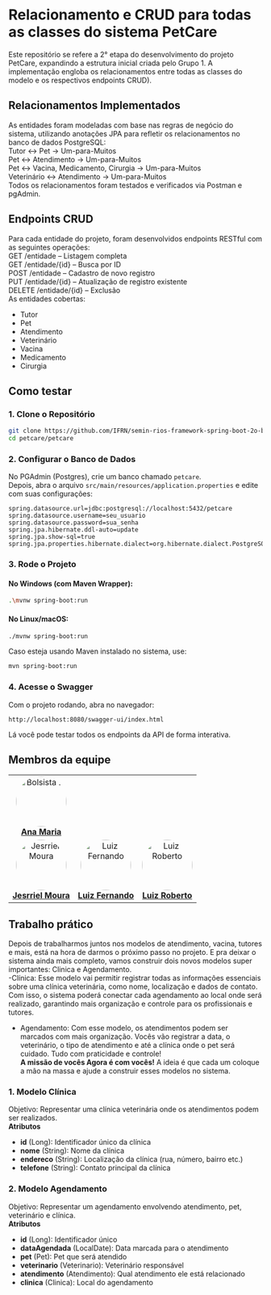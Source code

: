 # Relacionamento e CRUD para todas as classes do sistema PetCare
Este repositório se refere a 2° etapa do desenvolvimento do projeto PetCare, expandindo a estrutura inicial criada pelo Grupo 1. A implementação engloba os relacionamentos entre todas as classes do modelo e os respectivos endpoints CRUD).

## Relacionamentos Implementados
As entidades foram modeladas com base nas regras de negócio do sistema, utilizando anotações JPA para refletir os relacionamentos no banco de dados PostgreSQL:<br>
Tutor ↔ Pet → Um-para-Muitos <br>
Pet ↔ Atendimento → Um-para-Muitos <br>
Pet ↔ Vacina, Medicamento, Cirurgia → Um-para-Muitos <br>
Veterinário ↔ Atendimento → Um-para-Muitos <br>
Todos os relacionamentos foram testados e verificados via Postman e pgAdmin. <br>

## Endpoints CRUD
Para cada entidade do projeto, foram desenvolvidos endpoints RESTful com as seguintes operações: <br>
GET /entidade – Listagem completa <br>
GET /entidade/{id} – Busca por ID <br>
POST /entidade – Cadastro de novo registro <br>
PUT /entidade/{id} – Atualização de registro existente <br>
DELETE /entidade/{id} – Exclusão <br>
As entidades cobertas: 
- Tutor
- Pet
- Atendimento
- Veterinário
- Vacina
- Medicamento
- Cirurgia

## Como testar

### 1. Clone o Repositório

```bash
git clone https://github.com/IFRN/semin-rios-framework-spring-boot-2o-bimestre-tema2-relacionamento-crud-todas-classes.git
cd petcare/petcare
```

### 2. Configurar o Banco de Dados

No PGAdmin (Postgres), crie um banco chamado `petcare`.  
Depois, abra o arquivo `src/main/resources/application.properties` e edite com suas configurações:

```properties
spring.datasource.url=jdbc:postgresql://localhost:5432/petcare
spring.datasource.username=seu_usuario
spring.datasource.password=sua_senha
spring.jpa.hibernate.ddl-auto=update
spring.jpa.show-sql=true
spring.jpa.properties.hibernate.dialect=org.hibernate.dialect.PostgreSQLDialect
```

### 3. Rode o Projeto

#### No Windows (com Maven Wrapper):

```bash
.\mvnw spring-boot:run
```

#### No Linux/macOS:

```bash
./mvnw spring-boot:run
```

Caso esteja usando Maven instalado no sistema, use:

```bash
mvn spring-boot:run
```

### 4. Acesse o Swagger

Com o projeto rodando, abra no navegador:

```
http://localhost:8080/swagger-ui/index.html
```

Lá você pode testar todos os endpoints da API de forma interativa.

## Membros da equipe
<table style>
  <tr>
    <td align="center"><a href="https://github.com/namariaa">
        <img style="border-radius: 50%;" src="https://avatars.githubusercontent.com/namariaa" width="100px;" alt="Bolsista 2"/>
        <br />
        <a href="https://github.com/namariaa"><b>Ana Maria</b></a>
    </td>
  </tr>
  <tr>
    <td align="center"><a href="https://github.com/rielps">
        <img style="border-radius: 50%;" src="https://avatars.githubusercontent.com/u/170769111?v=4" width="100px;" alt="Jesrriel Moura"/>
        <br />
        <a href="https://github.com/rielps"><b>Jesrriel Moura</b></a>
    </td>
    <td align="center"><a href="https://github.com/luuiizf">
        <img style="border-radius: 50%;" src="https://avatars.githubusercontent.com/u/97256376?v=4" width="100px;" alt="Luiz Fernando"/>
        <br />
        <a href="https://github.com/luuiizf"><b>Luiz Fernando</b></a>
    </td>
    <td align="center"><a href="https://github.com/luiizr">
        <img style="border-radius: 50%;" src="https://avatars.githubusercontent.com/u/164033637?v=4" width="100px;" alt="Luiz Roberto"/>
        <br />
        <a href="https://github.com/luiizr"><b>Luiz Roberto</b></a>
    </td>
  </tr>

</table>

## Trabalho prático
Depois de trabalharmos juntos nos modelos de atendimento, vacina, tutores e mais, está na hora de darmos o próximo passo no projeto. E pra deixar o sistema ainda mais completo, vamos construir dois novos modelos super importantes: Clinica e Agendamento. <br>
-Clínica: Esse modelo vai permitir registrar todas as informações essenciais sobre uma clínica veterinária, como nome, localização e dados de contato. Com isso, o sistema poderá conectar cada agendamento ao local onde será realizado, garantindo mais organização e controle para os profissionais e tutores.
 <br>
- Agendamento: Com esse modelo, os atendimentos podem ser marcados com mais organização. Vocês vão registrar a data, o veterinário, o tipo de atendimento e até a clínica onde o pet será cuidado. Tudo com praticidade e controle! <br>
**A missão de vocês Agora é com vocês!** A ideia é que cada um coloque a mão na massa e ajude a construir esses modelos no sistema. <br>
### 1. Modelo Clínica 
Objetivo: Representar uma clínica veterinária onde os atendimentos podem ser realizados. <br>
**Atributos** <br>
- **id** (Long): Identificador único da clínica
- **nome** (String): Nome da clínica
- **endereco** (String): Localização da clínica (rua, número, bairro etc.)
- **telefone** (String): Contato principal da clínica

### 2. Modelo Agendamento
Objetivo: Representar um agendamento envolvendo atendimento, pet, veterinário e clínica. <br>
**Atributos** <br>
- **id** (Long): Identificador único <br>
- **dataAgendada** (LocalDate): Data marcada para o atendimento <br>
- **pet** (Pet): Pet que será atendido <br>
- **veterinario** (Veterinario): Veterinário responsável <br>
- **atendimento** (Atendimento): Qual atendimento ele está relacionado <br>
- **clinica** (Clinica): Local do agendamento <br>



